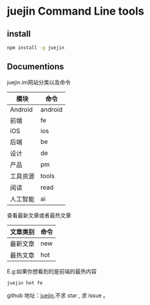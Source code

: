 # juejin Command Line tools

## install

```bash
npm install -g juejin
```

## Documentions

juejin.im网站分类以及命令

|  模块  |  命令  |
|------- | -------|
|  Android  |  android  |
|  前端  |  fe  |
|  iOS  |  ios  |
|  后端  |  be  |
|  设计  |  de  |
|  产品  |  pm  |
|  工具资源  |  tools  |
|  阅读  |  read  |
|  人工智能  |  ai  |

查看最新文章或者最热文章

|  文章类别  |  命令  |
|------- | ------- |
|  最新文章  |  new  |
|  最热文章  |  hot  |

E.g:如果你想看到的是前端的最热内容
```bash
juejin hot fe
```

github 地址：[juejin](https://github.com/cheng2xin/juejin),不求 star , 求 issue 。
